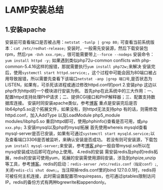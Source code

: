 LAMP安装总结
===
1.安装apache
---
安装前可查看端口是否被占用：`netstat -tunlp | grep 80;`
可查看当前系统版本：`cat /etc/redhat-release;`
安装时，一般需先安装源，然后下载安装包rpm，然后`rpm -Uvh xxx.rpm;`，很可能需要带上`--force --nodeps`
安装命令：`yum install httpd -y;`
如果遇到类似php72u-common conflicts with php-common-5.4.16这样的报错，那就需要执行`yum install php72w;`来解决
安装完后，使用`systemctl start httpd.service;`，这个过程中可能会因为80端口被占用导致报错，所以需要先查看下该端口`netstat -anp |grep 端口号`,是否状态为LISTEN，如果有，可杀死该进程或通过修改httpd.conf的port
2.安装php
这边以php作为httpd的一个模块进行安装为例。
首先php在此系统中的三大作用：一、配置httpd支持处理PHP请求；二、提供CGI接口和PHP解释器；三、配置支持数据库连接。
安装时同安装apache类似，参考[博客](https://yq.aliyun.com/articles/608093)
重点是安装完后是否lib64php5.so这个拓展文件，如果没有，则httpd无法支持php
有的话，则需修改httpd.conf，加入AddType 以及LoadModule php5_module modules/libphp5.so
重启httpd即可，使用phphinfo()查看是否可用，或`php xxx.php;`
3.安装mysql以及php的mysql拓展
首先使用whereis mysqld查看mysql-server是否已安装，如果有可通过`systemctl start mysqld.service;`以及查看端口3306是否被监听，来确认安装是否成功。
若没有则可安装源，下载包`yum install mysql-server;`来安装，参考[博客](https://www.cnblogs.com/julyme/p/5969626.html),php一般自带mysql.so所以在mysql安装成功后即可在php上使用。
4.redis的安装
需安装redis及php的redis拓展，redis的安装可使用yum，拓展的安装需使用源码安装，涉及到phpize,unzip等工具，参考[博客](https://www.cnblogs.com/eczhou/p/5588375.html)。redis的启动：`redis-server /etc/redis.conf（指定conf）;`,关闭`redis-cli shut down;`。当注释掉redis.conf里的bind 127.0.0.1时，redis将可被任何主机连接，此时需设置配置项requirepass，也可通过iptables限制访问IP。redis的备份方式有两种bgrewrite和appendonly。
